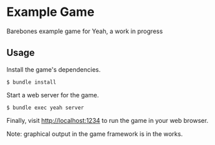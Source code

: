# Example Game

Barebones example game for Yeah, a work in progress

## Usage

Install the game's dependencies.

`$ bundle install`

Start a web server for the game.

`$ bundle exec yeah server`

Finally, visit [http://localhost:1234](http://localhost:1234) to run the game in your web browser.

Note: graphical output in the game framework is in the works.
